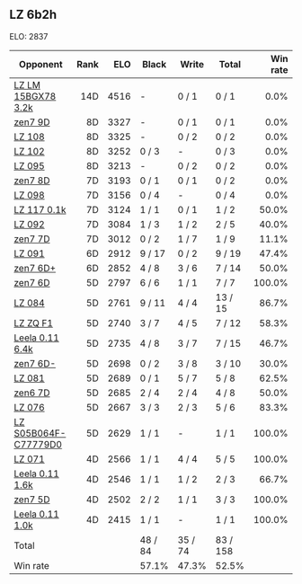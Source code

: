 ## LZ 6b2h ##

ELO: 2837

Opponent | Rank | ELO | Black | Write | Total | Win rate
---------|-----:|----:|-------|-------|-------|-------:
[LZ LM 15BGX78 3.2k](LZ%20LM%2015BGX78%203.2k.md) | 14D | 4516 | - | 0 / 1 | 0 / 1 | 0.0%
[zen7 9D](zen7%209D.md) | 8D | 3327 | - | 0 / 1 | 0 / 1 | 0.0%
[LZ 108](LZ%20108.md) | 8D | 3325 | - | 0 / 2 | 0 / 2 | 0.0%
[LZ 102](LZ%20102.md) | 8D | 3252 | 0 / 3 | - | 0 / 3 | 0.0%
[LZ 095](LZ%20095.md) | 8D | 3213 | - | 0 / 2 | 0 / 2 | 0.0%
[zen7 8D](zen7%208D.md) | 7D | 3193 | 0 / 1 | 0 / 1 | 0 / 2 | 0.0%
[LZ 098](LZ%20098.md) | 7D | 3156 | 0 / 4 | - | 0 / 4 | 0.0%
[LZ 117 0.1k](LZ%20117%200.1k.md) | 7D | 3124 | 1 / 1 | 0 / 1 | 1 / 2 | 50.0%
[LZ 092](LZ%20092.md) | 7D | 3084 | 1 / 3 | 1 / 2 | 2 / 5 | 40.0%
[zen7 7D](zen7%207D.md) | 7D | 3012 | 0 / 2 | 1 / 7 | 1 / 9 | 11.1%
[LZ 091](LZ%20091.md) | 6D | 2912 | 9 / 17 | 0 / 2 | 9 / 19 | 47.4%
[zen7 6D+](zen7%206D+.md) | 6D | 2852 | 4 / 8 | 3 / 6 | 7 / 14 | 50.0%
[zen7 6D](zen7%206D.md) | 5D | 2797 | 6 / 6 | 1 / 1 | 7 / 7 | 100.0%
[LZ 084](LZ%20084.md) | 5D | 2761 | 9 / 11 | 4 / 4 | 13 / 15 | 86.7%
[LZ ZQ F1](LZ%20ZQ%20F1.md) | 5D | 2740 | 3 / 7 | 4 / 5 | 7 / 12 | 58.3%
[Leela 0.11 6.4k](Leela%200.11%206.4k.md) | 5D | 2735 | 4 / 8 | 3 / 7 | 7 / 15 | 46.7%
[zen7 6D-](zen7%206D-.md) | 5D | 2698 | 0 / 2 | 3 / 8 | 3 / 10 | 30.0%
[LZ 081](LZ%20081.md) | 5D | 2689 | 0 / 1 | 5 / 7 | 5 / 8 | 62.5%
[zen6 7D](zen6%207D.md) | 5D | 2685 | 2 / 4 | 2 / 4 | 4 / 8 | 50.0%
[LZ 076](LZ%20076.md) | 5D | 2667 | 3 / 3 | 2 / 3 | 5 / 6 | 83.3%
[LZ S05B064F-C77779D0](LZ%20S05B064F-C77779D0.md) | 5D | 2629 | 1 / 1 | - | 1 / 1 | 100.0%
[LZ 071](LZ%20071.md) | 4D | 2566 | 1 / 1 | 4 / 4 | 5 / 5 | 100.0%
[Leela 0.11 1.6k](Leela%200.11%201.6k.md) | 4D | 2546 | 1 / 1 | 1 / 2 | 2 / 3 | 66.7%
[zen7 5D](zen7%205D.md) | 4D | 2502 | 2 / 2 | 1 / 1 | 3 / 3 | 100.0%
[Leela 0.11 1.0k](Leela%200.11%201.0k.md) | 4D | 2415 | 1 / 1 | - | 1 / 1 | 100.0%
Total | | | 48 / 84 | 35 / 74 | 83 / 158 | 
Win rate| | | 57.1% | 47.3% | 52.5% | 
